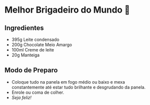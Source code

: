# Melhor Brigadeiro do Mundo 🍬
## Ingredientes
* 395g Leite condensado
* 200g Chocolate Meio Amargo
* 100ml Creme de leite
* 20g Manteiga

## Modo de Preparo
* Coloque tudo na panela em fogo médio ou baixo e mexa constantemente até estar tudo brilhante e desgrudando da panela.
* Enrole ou coma de colher. 
* _Seja feliz!_




